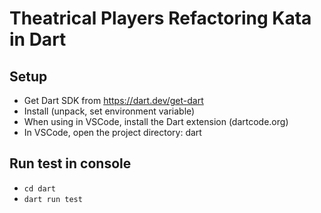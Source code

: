 # Theatrical Players Refactoring Kata in Dart

## Setup

* Get Dart SDK from https://dart.dev/get-dart
* Install (unpack, set environment variable)
* When using in VSCode, install the Dart extension (dartcode.org)
* In VSCode, open the project directory: dart

## Run test in console

* `cd dart`
* `dart run test`


